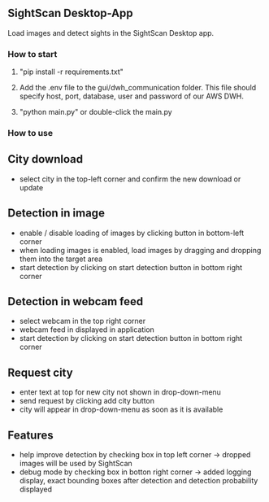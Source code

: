 ## SightScan Desktop-App
Load images and detect sights in the SightScan Desktop app.

### How to start
1. "pip install -r requirements.txt"

2. Add the .env file to the gui/dwh_communication folder. This file should specify host, port, database, user and password of our AWS DWH.

3. "python main.py" or double-click the main.py


### How to use 

## City download
- select city in the top-left corner and confirm the new download or update

## Detection in image
- enable / disable loading of images by clicking button in bottom-left corner
- when loading images is enabled, load images by dragging and dropping them into the target area
- start detection by clicking on start detection button in bottom right corner

## Detection in webcam feed 
- select webcam in the top right corner
- webcam feed in displayed in application
- start detection by clicking on start detection button in bottom right corner

## Request city
- enter text at top for new city not shown in drop-down-menu
- send request by clicking add city button
- city will appear in drop-down-menu as soon as it is available

## Features
- help improve detection by checking box in top left corner -> dropped images will be used by SightScan
- debug mode by checking box in botton right corner -> added logging display, exact bounding boxes after detection and detection probability displayed
